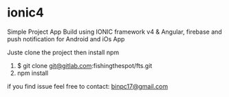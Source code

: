 # ionic4
Simple Project App Build using IONIC framework v4 &amp; Angular, firebase and push notification for Android and iOs App

Juste clone the project then install npm

1. $ git clone git@gitlab.com:fishingthespot/fts.git
2. npm install

if you find issue feel free to contact: binpc17@gmail.com
